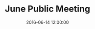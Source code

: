 ---
layout: post
title: "June Public Meeting"
date: 2016-06-14 12:00:00
time: 6:00 - 8:00 PM
category: public-meetings
background: This is the second of a series of large-scale public meetings to update the Georgetown-Scott County Comprehensive Plan. At this meeting, the public will be able to review draft goals and objectives and provide feedback for the future of our community. They'll also be able to sign up to join a sub-committee.
building: Scott County Extension Office
address: 1130 Cincinnati Rd
documents:
  - title: Draft Goals &amp; Objectives
    doc-url: draft-goals-and-objectives.pdf
    doc-type: PDF
  - title: Meeting Flyer
    doc-url: june-14th-meeting-flyer.pdf
    doc-type: PDF
---